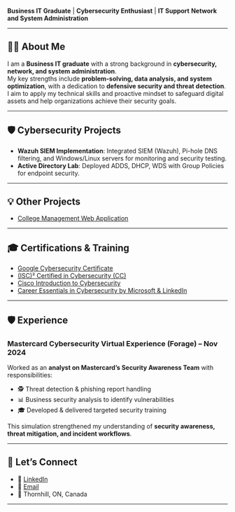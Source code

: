 **Business IT Graduate** | **Cybersecurity Enthusiast** | **IT Support** **Network and System Administration**

---

## 👨‍💻 About Me
I am a **Business IT graduate** with a strong background in **cybersecurity, network, and system administration**.  
My key strengths include **problem-solving, data analysis, and system optimization**, with a dedication to **defensive security and threat detection**.  
I aim to apply my technical skills and proactive mindset to safeguard digital assets and help organizations achieve their security goals.  

---

## 🛡 Cybersecurity Projects
- **Wazuh SIEM Implementation**: Integrated SIEM (Wazuh), Pi-hole DNS filtering, and Windows/Linux servers for monitoring and security testing.  
- **Active Directory Lab**: Deployed ADDS, DHCP, WDS with Group Policies for endpoint security.  

---

## 💡 Other Projects
- [College Management Web Application](https://github.com/amitt46/web700-assignment4.git)

---

## 🎓 Certifications & Training
- [Google Cybersecurity Certificate](https://www.credly.com/badges/763a4f6d-e22a-47b4-8b62-81cf130da1c8/linked_in_profile)  
- [(ISC)² Certified in Cybersecurity (CC)](https://www.credly.com/badges/eb9f85ee-7526-4b35-9a88-85c4cac7fbc6/public_url)  
- [Cisco Introduction to Cybersecurity](https://www.credly.com/badges/c26529c0-8500-4e4b-929e-90637148f9ff/linked_in_profile)  
- [Career Essentials in Cybersecurity by Microsoft & LinkedIn](https://www.linkedin.com/learning/certificates/a4f846ed9cff0975b4a097c22167e428955cca4d8c36173bccec8ec396cb9885?u=2169170)  

---

## 🛡 Experience
### Mastercard Cybersecurity Virtual Experience (Forage) – Nov 2024  
Worked as an **analyst on Mastercard’s Security Awareness Team** with responsibilities:  
- 🕵️ Threat detection & phishing report handling  
- 📊 Business security analysis to identify vulnerabilities  
- 🎓 Developed & delivered targeted security training  

This simulation strengthened my understanding of **security awareness, threat mitigation, and incident workflows**.  

---

## 🌱 Let’s Connect
- 🔗 [LinkedIn](https://www.linkedin.com/in/amitt46)  
- 📧 [Email](mailto:amitsinghthakuri80@gmail.com)  
- 📍 Thornhill, ON, Canada  

---

